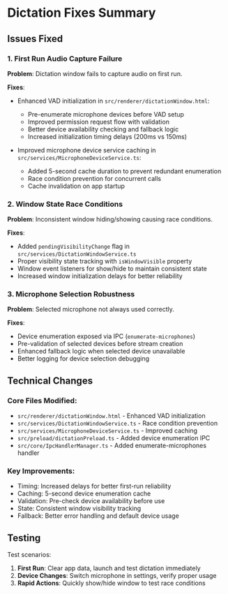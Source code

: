 # Dictation Fixes Summary

## Issues Fixed

### 1. First Run Audio Capture Failure
**Problem**: Dictation window fails to capture audio on first run.

**Fixes**:
- Enhanced VAD initialization in `src/renderer/dictationWindow.html`:
  - Pre-enumerate microphone devices before VAD setup
  - Improved permission request flow with validation  
  - Better device availability checking and fallback logic
  - Increased initialization timing delays (200ms vs 150ms)

- Improved microphone device service caching in `src/services/MicrophoneDeviceService.ts`:
  - Added 5-second cache duration to prevent redundant enumeration
  - Race condition prevention for concurrent calls
  - Cache invalidation on app startup

### 2. Window State Race Conditions  
**Problem**: Inconsistent window hiding/showing causing race conditions.

**Fixes**:
- Added `pendingVisibilityChange` flag in `src/services/DictationWindowService.ts`
- Proper visibility state tracking with `isWindowVisible` property
- Window event listeners for show/hide to maintain consistent state
- Increased window initialization delays for better reliability

### 3. Microphone Selection Robustness
**Problem**: Selected microphone not always used correctly.

**Fixes**:  
- Device enumeration exposed via IPC (`enumerate-microphones`)
- Pre-validation of selected devices before stream creation
- Enhanced fallback logic when selected device unavailable
- Better logging for device selection debugging

## Technical Changes

### Core Files Modified:
- `src/renderer/dictationWindow.html` - Enhanced VAD initialization
- `src/services/DictationWindowService.ts` - Race condition prevention
- `src/services/MicrophoneDeviceService.ts` - Improved caching
- `src/preload/dictationPreload.ts` - Added device enumeration IPC
- `src/core/IpcHandlerManager.ts` - Added enumerate-microphones handler

### Key Improvements:
- Timing: Increased delays for better first-run reliability
- Caching: 5-second device enumeration cache 
- Validation: Pre-check device availability before use
- State: Consistent window visibility tracking
- Fallback: Better error handling and default device usage

## Testing
Test scenarios:
1. **First Run**: Clear app data, launch and test dictation immediately
2. **Device Changes**: Switch microphone in settings, verify proper usage
3. **Rapid Actions**: Quickly show/hide window to test race conditions

